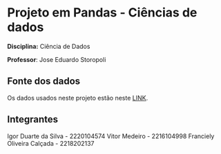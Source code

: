 # Projeto em Pandas - Ciências de dados 
**Disciplina:** Ciência de Dados

**Professor**: Jose Eduardo Storopoli

## Fonte dos dados

Os dados usados neste projeto estão neste [LINK](https://www.gov.br/inep/pt-br/acesso-a-informacao/dados-abertos/indicadores-educacionais/nivel-socioeconomico).

## Integrantes
Igor Duarte da Silva - 2220104574
Vitor Medeiro - 2216104998
Franciely Oliveira Calçada - 2218202137
